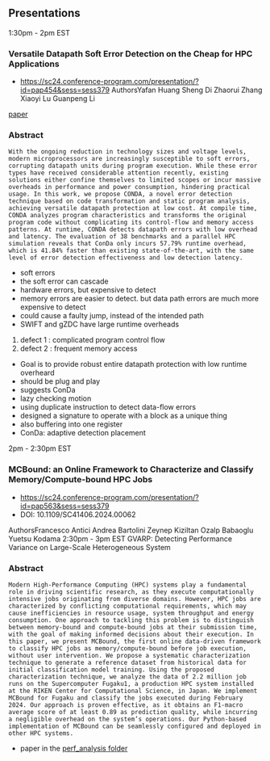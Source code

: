 ## Presentations

1:30pm - 2pm EST

### Versatile Datapath Soft Error Detection on the Cheap for HPC Applications

- https://sc24.conference-program.com/presentation/?id=pap454&sess=sess379
  AuthorsYafan Huang
  Sheng Di
  Zhaorui Zhang
  Xiaoyi Lu
  Guanpeng Li

[paper](https://doi.org/10.1109/SC41406.2024.000)

### Abstract

`With the ongoing reduction in technology sizes and voltage levels, modern microprocessors are increasingly susceptible to soft errors, corrupting datapath units during program execution. While these error types have received considerable attention recently, existing solutions either confine themselves to limited scopes or incur massive overheads in performance and power consumption, hindering practical usage. In this work, we propose CONDA, a novel error detection technique based on code transformation and static program analysis, achieving versatile datapath protection at low cost. At compile time, CONDA analyzes program characteristics and transforms the original program code without complicating its control-flow and memory access patterns. At runtime, CONDA detects datapath errors with low overhead and latency. The evaluation of 38 benchmarks and a parallel HPC simulation reveals that ConDa only incurs 57.79% runtime overhead, which is 41.84% faster than existing state-of-the-art, with the same level of error detection effectiveness and low detection latency.`

- soft errors
- the soft error can cascade
- hardware errors, but expensive to detect
- memory errors are easier to detect. but data path errors are much more expensive to detect
- could cause a faulty jump, instead of the intended path
- SWIFT and gZDC have large runtime overheads

1. defect 1 : complicated program control flow
2. defect 2 : frequent memory access

- Goal is to provide robust entire datapath protection with low runtime overheard
- should be plug and play
- suggests ConDa
- lazy checking motion
- using duplicate instruction to detect data-flow errors
- designed a signature to operate with a block as a unique thing
- also buffering into one register
- ConDa: adaptive detection placement

2pm - 2:30pm EST

### MCBound: an Online Framework to Characterize and Classify Memory/Compute-bound HPC Jobs

- https://sc24.conference-program.com/presentation/?id=pap563&sess=sess379
- DOI: 10.1109/SC41406.2024.00062

AuthorsFrancesco Antici
Andrea Bartolini
Zeynep Kiziltan
Ozalp Babaoglu
Yuetsu Kodama
2:30pm - 3pm EST
GVARP: Detecting Performance Variance on Large-Scale Heterogeneous System

### Abstract

`Modern High-Performance Computing (HPC) systems play a fundamental role in driving scientific research, as they execute computationally intensive jobs originating from diverse domains. However, HPC jobs are characterized by conflicting computational requirements, which may cause inefficiencies in resource usage, system throughput and energy consumption. One approach to tackling this problem is to distinguish between memory-bound and compute-bound jobs at their submission time, with the goal of making informed decisions about their execution. In this paper, we present MCBound, the first online data-driven framework to classify HPC jobs as memory/compute-bound before job execution, without user intervention. We propose a systematic characterization technique to generate a reference dataset from historical data for initial classification model training. Using the proposed characterization technique, we analyze the data of 2.2 million job runs on the Supercomputer Fugaku1, a production HPC system installed at the RIKEN Center for Computational Science, in Japan. We implement MCBound for Fugaku and classify the jobs executed during February 2024. Our approach is proven effective, as it obtains an F1-macro average score of at least 0.89 as prediction quality, while incurring a negligible overhead on the system’s operations. Our Python-based implementation of MCBound can be seamlessly configured and deployed in other HPC systems.`

- paper in the [perf_analysis folder](perf_analysis/SC24__MCBound_Framework.pdf)
